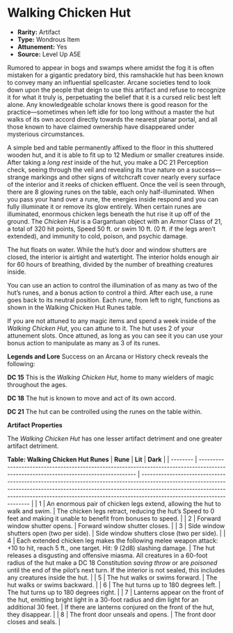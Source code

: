 
# Walking Chicken Hut

* **Rarity:** Artifact
* **Type:** Wondrous Item
* **Attunement:** Yes
* **Source:** Level Up A5E


Rumored to appear in bogs and swamps where amidst the fog it is often mistaken for a gigantic predatory bird, this ramshackle hut has been known to convey many an influential spellcaster. Arcane societies tend to look down upon the people that deign to use this artifact and refuse to recognize it for what it truly is, perpetuating the belief that it is a cursed relic best left alone. Any knowledgeable scholar knows there is good reason for the practice—sometimes when left idle for too long without a master the hut walks of its own accord directly towards the nearest planar portal, and all those known to have claimed ownership have disappeared under mysterious circumstances. 

A simple bed and table permanently affixed to the floor in this shuttered wooden hut, and it is able to fit up to 12 Medium or smaller creatures inside. After taking a _long rest_  inside of the hut, you make a DC 21 Perception check, seeing through the veil and revealing its true nature on a success—strange markings and other signs of witchcraft cover nearly every surface of the interior and it reeks of chicken effluent. Once the veil is seen through, there are 8 glowing runes on the table, each only half-illuminated. When you pass your hand over a rune, the energies inside respond and you can fully illuminate it or remove its glow entirely. When certain runes are illuminated, enormous chicken legs beneath the hut rise it up off of the ground. The _Chicken Hut_ is a Gargantuan object with an Armor Class of 21, a total of 320 hit points, Speed 50 ft. or swim 10 ft. (0 ft. if the legs aren’t extended), and immunity to cold, poison, and psychic damage.

The hut floats on water. While the hut’s door and window shutters are closed, the interior is airtight and watertight. The interior holds enough air for 60 hours of breathing, divided by the number of breathing creatures inside.

You can use an action to control the illumination of as many as two of the hut’s runes, and a bonus action to control a third. After each use, a rune goes back to its neutral position. Each rune, from left to right, functions as shown in the Walking Chicken Hut Runes table.

If you are not attuned to any magic items and spend a week inside of the _Walking Chicken Hut_, you can attune to it. The hut uses 2 of your attunement slots. Once attuned, as long as you can see it you can use your bonus action to manipulate as many as 3 of its runes. 

**Legends and Lore** Success on an Arcana or History check reveals the following:

**DC 15** This is the _Walking Chicken Hut_, home to many wielders of magic throughout the ages. 

**DC 18** The hut is known to move and act of its own accord.

**DC 21** The hut can be controlled using the runes on the table within.

**Artifact Properties**

The _Walking Chicken Hut_ has one lesser artifact detriment and one greater artifact detriment.

__**Table: Walking Chicken Hut Runes**__
| **Rune** | **Lit**                                                                                                                               | **Dark**                                                                                                                                                                                                                                                                         |
| -------- | ------------------------------------------------------------------------------------------------------------------------------------- | -------------------------------------------------------------------------------------------------------------------------------------------------------------------------------------------------------------------------------------------------------------------------------- |
| 1        | An enormous pair of chicken legs extend, allowing the hut to walk and swim.                                                           | The chicken legs retract, reducing the hut’s Speed to 0 feet and making it unable to benefit from bonuses to speed.                                                                                                                                                              |
| 2        | Forward window shutter opens.                                                                                                         | Forward window shutter closes.                                                                                                                                                                                                                                                   |
| 3        | Side window shutters open (two per side).                                                                                             | Side window shutters close (two per side).                                                                                                                                                                                                                                       |
| 4        | Each extended chicken leg makes the following melee weapon attack: +10 to hit, reach 5 ft., one target. Hit: 9 (2d8) slashing damage. | The hut releases a disgusting and offensive miasma. All creatures in a 60-foot radius of the hut make a DC 18 Constitution _saving throw_  or are _poisoned_  until the end of the pilot’s next turn. If the interior is not sealed, this includes any creatures inside the hut. |
| 5        | The hut walks or swims forward.                                                                                                       | The hut walks or swims backward.                                                                                                                                                                                                                                                 |
| 6        | The hut turns up to 180 degrees left.                                                                                                 | The hut turns up to 180 degrees right.                                                                                                                                                                                                                                           |
| 7        | Lanterns appear on the front of the hut, emitting bright light in a 30-foot radius and dim light for an additional 30 feet.           | If there are lanterns conjured on the front of the hut, they disappear.                                                                                                                                                                                                          |
| 8        | The front door unseals and opens.                                                                                                     | The front door closes and seals.                                                                                                                                                                                                                                                 |

